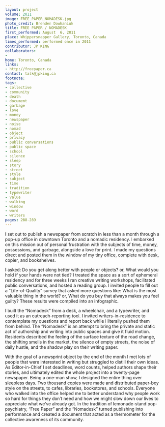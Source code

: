 ```yaml
---
layout: project
volume: 2011
image: FREE_PAPER_NOMADESK.jpg
photo_credit: Brenden Dowhaniuk
title: FREE PAPER / NOMADESK
first_performed: August  6, 2011
place: Whippersnapper Gallery, Toronto, Canada
times_performed: performed once in 2011
contributor: JP KING
collaborators:
- 
home: Toronto, Canada
links:
- http://freepaper.ca
contact: talk@jpking.ca
footnote: 
tags:
- collective
- community
- death
- document
- garbage
- love
- money
- newspaper
- noise
- nomad
- object
- privacy
- public conversations
- public space
- school
- silence
- sleep
- story
- street
- style
- subject
- time
- tradition
- typewriter
- value
- walking
- window
- word
- writers
pages: 288-289
---
```


I set out to publish a newspaper from scratch in less than a month through a pop-up office in downtown Toronto and a nomadic residency. I embarked on this mission out of personal frustration with the subjects of time, money, possessions, and garbage, alongside a love for print. I made my questions direct and posted them in the window of my tiny office, complete with desk, copier, and bookshelves. 

I asked: Do you get along better with people or objects? or, What would you hold if your hands were not tied? I treated the space as a sort of ephemeral residency and for three weeks I ran creative writing workshops, facilitated public conversations, and hosted a reading group. I invited people to fill out a “Life-of-Quality” survey that asked more questions like: What is the most valuable thing in the world? or, What do you buy that always makes you feel guilty? These results were compiled into an infographic. 

I built the “Nomadesk” from a desk, a wheelchair, and a typewriter, and used it as an outreach-reporting tool. I invited writers-in-residence to contemplate my questions and report back while I literally pushed them from behind. The “Nomadesk” is an attempt to bring the private and static act of authorship and writing into public spaces and give it fluid motion. Residents described the feeling of the surface texture of the road change, the shifting smells in the market, the silence of empty streets, the noise of daily hustle, and the shadow play on their writing paper. 

With the goal of a newsprint object by the end of the month I met lots of people that were interested in writing but struggled to distill their own ideas. As Editor-in-Chief I set deadlines, word counts, helped authors shape their stories, and ultimately edited the whole project into a twenty-page newspaper. Being a one-man show, I designed the entire thing over sleepless days. Two thousand copies were made and distributed paper-boy style on the streets, to cafes, libraries, bookstores, and schools. Everyone who walked into the office helped me to better understand why people work so hard for things they don’t need and how we might slow down our lives to appreciate what we’ve already got. In the tradition of lemonade-stand pop-psychiatry, “Free Paper” and the “Nomadesk” turned publishing into performance and created a document that acted as a thermometer for the collective awareness of its community.
